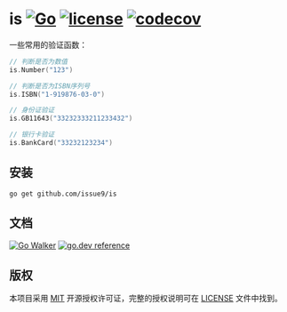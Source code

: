 is
[![Go](https://github.com/issue9/is/workflows/Go/badge.svg)](https://github.com/issue9/is/actions?query=workflow%3AGo)
[![license](https://img.shields.io/badge/license-MIT-brightgreen.svg?style=flat)](https://opensource.org/licenses/MIT)
[![codecov](https://codecov.io/gh/issue9/is/branch/master/graph/badge.svg)](https://codecov.io/gh/issue9/is)
======

一些常用的验证函数：

```go
// 判断是否为数值
is.Number("123")

// 判断是否为ISBN序列号
is.ISBN("1-919876-03-0")

// 身份证验证
is.GB11643("33232333211233432")

// 银行卡验证
is.BankCard("33232123234")
```

安装
----

```shell
go get github.com/issue9/is
```

文档
----

[![Go Walker](https://gowalker.org/api/v1/badge)](https://gowalker.org/github.com/issue9/is)
[![go.dev reference](https://img.shields.io/badge/go.dev-reference-007d9c?logo=go&logoColor=white&style=flat-square)](https://pkg.go.dev/github.com/issue9/is)

版权
----

本项目采用 [MIT](https://opensource.org/licenses/MIT) 开源授权许可证，完整的授权说明可在 [LICENSE](LICENSE) 文件中找到。
